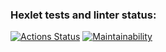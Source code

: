 ### Hexlet tests and linter status:
[![Actions Status](https://github.com/sillyevening/frontend-project-44/actions/workflows/hexlet-check.yml/badge.svg)](https://github.com/sillyevening/frontend-project-44/actions)
[![Maintainability](https://api.codeclimate.com/v1/badges/01a7f9ed5a1643f586f1/maintainability)](https://codeclimate.com/github/sillyevening/frontend-project-44/maintainability)
